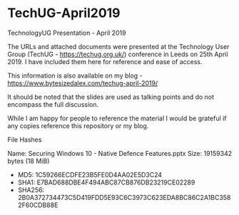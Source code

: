 # TechUG-April2019
TechnologyUG Presentation - April 2019

The URLs and attached documents were presented at the Technology User Group (TechUG - https://techug.org.uk/) conference in Leeds on 25th April 2019. I have included them here for reference and ease of access.

This information is also available on my blog - https://www.bytesizedalex.com/techug-april-2019/

It should be noted that the slides are used as talking points and do not encompass the full discussion.

While I am happy for people to reference the material I would be grateful if any copies reference this repository or my blog.

File Hashes

Name: Securing Windows 10 - Native Defence Features.pptx
Size: 19159342 bytes (18 MiB)

* MD5: 1C59266ECDFE23B5FE0D4AA02E5D3C24
* SHA1: E7BAD688DBE4F494ABC87CB876DB23219CE02289
* SHA256: 2B0A372734473C5D419FDD5E93C6C3973C623EDA8BC86C2A1BC3582F60CDB88E
